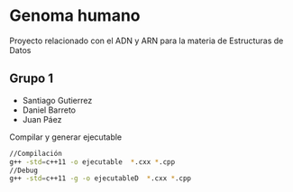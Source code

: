 # Genoma humano
Proyecto relacionado con el ADN y ARN para la materia de Estructuras de Datos
## Grupo 1
- Santiago Gutierrez
- Daniel Barreto
- Juan Páez

Compilar y generar ejecutable 
```sh
//Compilación
g++ -std=c++11 -o ejecutable  *.cxx *.cpp
//Debug
g++ -std=c++11 -g -o ejecutableD  *.cxx *.cpp
```

